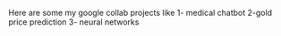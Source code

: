 Here are some my google collab projects like 
1- medical chatbot
2-gold price prediction
3- neural networks
